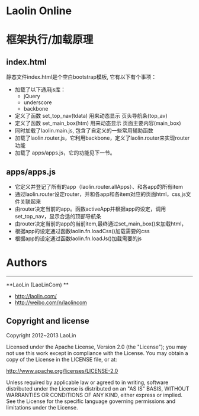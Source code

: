 Laolin Online
=================


# 框架执行/加载原理

## index.html

静态文件index.html是个空白bootstrap模板,
它有以下有个事项：

* 加载了以下通用js库：
  - jQuery
  - underscore
  - backbone
* 定义了函数 set_top_nav(tdata) 用来动态显示 页头导航条(top_av)
* 定义了函数 set_main_box(htm) 用来动态显示 页面主要内容(main_box)
* 同时加载了laolin.main.js, 包含了自定义的一些常用辅助函数
* 加载了laolin.router.js，它利用backbone，定义了laolin.router来实现router功能
* 加载了 apps/apps.js，它的功能见下一节。

## apps/apps.js
- 它定义并登记了所有的app（laolin.router.allApps）、和各app的所有item
- 通过laolin.router设定router，并和各app和各item对应的页面html，css,js文件关联起来
- 由router决定当前的app。函数activeApp并根据app的设定，调用set_top_nav，显示合适的顶部导航条
- 由router决定当前的app的当前item,最终通过set_main_box()来加载html，
- 根据app的设定通过函数laolin.fn.loadCss()加载需要的css
- 根据app的设定通过函数laolin.fn.loadJs()加载需要的js

# Authors
-------

**LaoLin (LaoLinCom) **

+ http://laolin.com/
+ http://weibo.com/n/laolincom
 

Copyright and license
---------------------

Copyright 2012~2013 LaoLin 

Licensed under the Apache License, Version 2.0 (the "License");
you may not use this work except in compliance with the License.
You may obtain a copy of the License in the LICENSE file, or at:

   http://www.apache.org/licenses/LICENSE-2.0

Unless required by applicable law or agreed to in writing, software
distributed under the License is distributed on an "AS IS" BASIS,
WITHOUT WARRANTIES OR CONDITIONS OF ANY KIND, either express or implied.
See the License for the specific language governing permissions and
limitations under the License.

